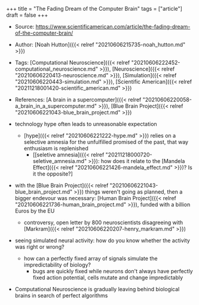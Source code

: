 +++
title = "The Fading Dream of the Computer Brain"
tags = ["article"]
draft = false
+++

-   Source: <https://www.scientificamerican.com/article/the-fading-dream-of-the-computer-brain/>
-   Author: [Noah Hutton]({{< relref "20210606215735-noah_hutton.md" >}})
-   Tags: [Computational Neuroscience]({{< relref "20210606222452-computational_neuroscience.md" >}}), [Neuroscience]({{< relref "20210606220413-neuroscience.md" >}}), [Simulation]({{< relref "20210606220443-simulation.md" >}}), [Scientific American]({{< relref "20211218001420-scientific_american.md" >}})
-   References: [A brain in a supercomputer]({{< relref "20210606220058-a_brain_in_a_supercomputer.md" >}}), [Blue Brain Project]({{< relref "20210606221043-blue_brain_project.md" >}})

-   technology hype often leads to unreasonable expectation
    -   [hype]({{< relref "20210606221222-hype.md" >}}) relies on a selective amnesia for the unfulfilled promised of the past, that way enthusiasm is replenished
        -   [[seletive amnesia]({{< relref "20211218000720-seletive_amnesia.md" >}}): how does it relate to the [Mandela Effect]({{< relref "20210606221426-mandela_effect.md" >}})? Is it the opposite?]
-   with the [Blue Brain Project]({{< relref "20210606221043-blue_brain_project.md" >}}) things weren't going as planned, then a bigger endevour was necessary: [Human Brain Project]({{< relref "20210606221736-human_brain_project.md" >}}), funded with a billion Euros by the EU
    -   controversy, open letter by 800 neuroscientists disagreeing with [Markram]({{< relref "20210606220207-henry_markram.md" >}})
-   seeing simulated neural activity: how do you know whether the activity was right or wrong?
    -   how can a perfectly fixed array of signals simulate the impredictability of biology?
        -   bugs are quickly fixed while neurons don't always have perfectly fixed action potential, cells mutate and change impredictably
-   Computational Neuroscience is gradually leaving behind biological brains in search of perfect algorithms
